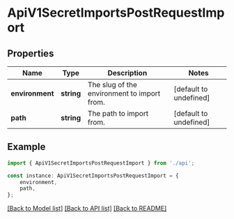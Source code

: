 # ApiV1SecretImportsPostRequestImport


## Properties

Name | Type | Description | Notes
------------ | ------------- | ------------- | -------------
**environment** | **string** | The slug of the environment to import from. | [default to undefined]
**path** | **string** | The path to import from. | [default to undefined]

## Example

```typescript
import { ApiV1SecretImportsPostRequestImport } from './api';

const instance: ApiV1SecretImportsPostRequestImport = {
    environment,
    path,
};
```

[[Back to Model list]](../README.md#documentation-for-models) [[Back to API list]](../README.md#documentation-for-api-endpoints) [[Back to README]](../README.md)
